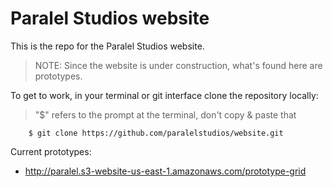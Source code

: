 Paralel Studios website
=======================

This is the repo for the Paralel Studios website.

> NOTE: Since the website is under construction, what's found here are prototypes.


To get to work, in your terminal  or git interface clone the repository locally:

> "$" refers to the prompt at the terminal, don't copy & paste that

```
	$ git clone https://github.com/paralelstudios/website.git
```

Current prototypes:

* http://paralel.s3-website-us-east-1.amazonaws.com/prototype-grid

